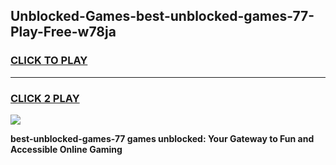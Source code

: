 
## Unblocked-Games-best-unblocked-games-77-Play-Free-w78ja
<h3>
<a href="https://premium76.site?title=best-unblocked-games-77&ref=10A">CLICK TO PLAY</a></h3>
<hr>

<h3>
<a href="https://premium76.site?title=best-unblocked-games-77&ref=10A">CLICK 2 PLAY</a>
  
</h3>

<a href="https://premium76.site?title=best-unblocked-games-77&ref=10A"><img src="https://clearcache.store/games.png"></a>


**best-unblocked-games-77 games unblocked: Your Gateway to Fun and Accessible Online Gaming**

